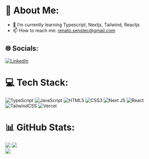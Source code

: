 # 💫 About Me:
- 🌱 I’m currently learning Typescript, Nextjs, Tailwind, Reactjs<br>
- 📫 How to reach me: renato.senstec@gmail.com


## 🌐 Socials:
[![LinkedIn](https://img.shields.io/badge/LinkedIn-%230077B5.svg?logo=linkedin&logoColor=white)](https://linkedin.com/in/https://www.linkedin.com/in/jrenato4434566) 

# 💻 Tech Stack:
![TypeScript](https://img.shields.io/badge/typescript-%23007ACC.svg?style=for-the-badge&logo=typescript&logoColor=white) ![JavaScript](https://img.shields.io/badge/javascript-%23323330.svg?style=for-the-badge&logo=javascript&logoColor=%23F7DF1E) ![HTML5](https://img.shields.io/badge/html5-%23E34F26.svg?style=for-the-badge&logo=html5&logoColor=white) ![CSS3](https://img.shields.io/badge/css3-%231572B6.svg?style=for-the-badge&logo=css3&logoColor=white) ![Next JS](https://img.shields.io/badge/Next-black?style=for-the-badge&logo=next.js&logoColor=white) ![React](https://img.shields.io/badge/react-%2320232a.svg?style=for-the-badge&logo=react&logoColor=%2361DAFB) ![TailwindCSS](https://img.shields.io/badge/tailwindcss-%2338B2AC.svg?style=for-the-badge&logo=tailwind-css&logoColor=white) ![Vercel](https://img.shields.io/badge/vercel-%23000000.svg?style=for-the-badge&logo=vercel&logoColor=white)
# 📊 GitHub Stats:
![](https://github-readme-stats.vercel.app/api?username=renatoallart&theme=dark&hide_border=false&include_all_commits=false&count_private=false&card_width=400)
![](https://github-readme-streak-stats.herokuapp.com/?user=renatoallart&theme=dark&hide_border=false&card_width=350)<br/>
![](https://github-readme-stats.vercel.app/api/top-langs/?username=renatoallart&theme=dark&hide_border=false&include_all_commits=false&count_private=false&layout=compact&card_width=945)

<!-- Proudly created with GPRM ( https://gprm.itsvg.in ) -->
